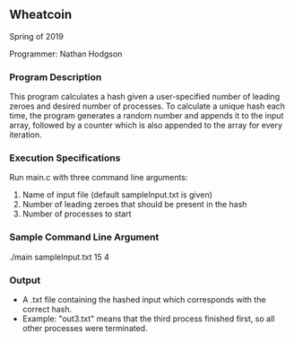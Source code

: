 Wheatcoin
---
Spring of 2019

Programmer:
Nathan Hodgson

### Program Description

This program calculates a hash given a user-specified number of leading zeroes and desired number of processes. To calculate a unique hash each time, the program generates a random number and appends it to the input array, followed by a counter which is also appended to the array for every iteration. 

### Execution Specifications

Run main.c with three command line arguments:
1. Name of input file (default sampleInput.txt is given)
2. Number of leading zeroes that should be present in the hash
3. Number of processes to start

### Sample Command Line Argument

./main sampleInput.txt 15 4

### Output

- A .txt file containing the hashed input which corresponds with the correct hash. 
- Example: "out3.txt" means that the third process finished first, so all other processes were terminated.
